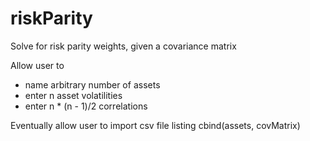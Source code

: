 # riskParity
Solve for risk parity weights, given a covariance matrix

Allow user to 

- name arbitrary number of assets
- enter n asset volatilities
- enter n * (n - 1)/2 correlations

Eventually allow user to import csv file listing cbind(assets, covMatrix)